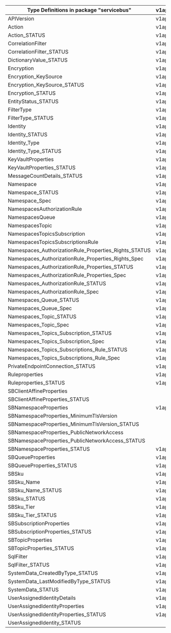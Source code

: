 | Type Definitions in package "servicebus"              | v1api20210101preview | v1api20211101 | v1api20221001preview |
|-------------------------------------------------------|----------------------|---------------|----------------------|
| APIVersion                                            | v1api20210101preview | v1api20211101 | v1api20221001preview |
| Action                                                | v1api20210101preview | v1api20211101 | v1api20221001preview |
| Action_STATUS                                         | v1api20210101preview | v1api20211101 | v1api20221001preview |
| CorrelationFilter                                     | v1api20210101preview | v1api20211101 | v1api20221001preview |
| CorrelationFilter_STATUS                              | v1api20210101preview | v1api20211101 | v1api20221001preview |
| DictionaryValue_STATUS                                | v1api20210101preview |               |                      |
| Encryption                                            | v1api20210101preview | v1api20211101 | v1api20221001preview |
| Encryption_KeySource                                  | v1api20210101preview | v1api20211101 | v1api20221001preview |
| Encryption_KeySource_STATUS                           | v1api20210101preview | v1api20211101 | v1api20221001preview |
| Encryption_STATUS                                     | v1api20210101preview | v1api20211101 | v1api20221001preview |
| EntityStatus_STATUS                                   | v1api20210101preview | v1api20211101 | v1api20221001preview |
| FilterType                                            | v1api20210101preview | v1api20211101 | v1api20221001preview |
| FilterType_STATUS                                     | v1api20210101preview | v1api20211101 | v1api20221001preview |
| Identity                                              | v1api20210101preview | v1api20211101 | v1api20221001preview |
| Identity_STATUS                                       | v1api20210101preview | v1api20211101 | v1api20221001preview |
| Identity_Type                                         | v1api20210101preview | v1api20211101 | v1api20221001preview |
| Identity_Type_STATUS                                  | v1api20210101preview | v1api20211101 | v1api20221001preview |
| KeyVaultProperties                                    | v1api20210101preview | v1api20211101 | v1api20221001preview |
| KeyVaultProperties_STATUS                             | v1api20210101preview | v1api20211101 | v1api20221001preview |
| MessageCountDetails_STATUS                            | v1api20210101preview | v1api20211101 | v1api20221001preview |
| Namespace                                             | v1api20210101preview | v1api20211101 | v1api20221001preview |
| Namespace_STATUS                                      | v1api20210101preview | v1api20211101 | v1api20221001preview |
| Namespace_Spec                                        | v1api20210101preview | v1api20211101 | v1api20221001preview |
| NamespacesAuthorizationRule                           | v1api20210101preview | v1api20211101 | v1api20221001preview |
| NamespacesQueue                                       | v1api20210101preview | v1api20211101 | v1api20221001preview |
| NamespacesTopic                                       | v1api20210101preview | v1api20211101 | v1api20221001preview |
| NamespacesTopicsSubscription                          | v1api20210101preview | v1api20211101 | v1api20221001preview |
| NamespacesTopicsSubscriptionsRule                     | v1api20210101preview | v1api20211101 | v1api20221001preview |
| Namespaces_AuthorizationRule_Properties_Rights_STATUS | v1api20210101preview | v1api20211101 | v1api20221001preview |
| Namespaces_AuthorizationRule_Properties_Rights_Spec   | v1api20210101preview | v1api20211101 | v1api20221001preview |
| Namespaces_AuthorizationRule_Properties_STATUS        | v1api20210101preview | v1api20211101 | v1api20221001preview |
| Namespaces_AuthorizationRule_Properties_Spec          | v1api20210101preview | v1api20211101 | v1api20221001preview |
| Namespaces_AuthorizationRule_STATUS                   | v1api20210101preview | v1api20211101 | v1api20221001preview |
| Namespaces_AuthorizationRule_Spec                     | v1api20210101preview | v1api20211101 | v1api20221001preview |
| Namespaces_Queue_STATUS                               | v1api20210101preview | v1api20211101 | v1api20221001preview |
| Namespaces_Queue_Spec                                 | v1api20210101preview | v1api20211101 | v1api20221001preview |
| Namespaces_Topic_STATUS                               | v1api20210101preview | v1api20211101 | v1api20221001preview |
| Namespaces_Topic_Spec                                 | v1api20210101preview | v1api20211101 | v1api20221001preview |
| Namespaces_Topics_Subscription_STATUS                 | v1api20210101preview | v1api20211101 | v1api20221001preview |
| Namespaces_Topics_Subscription_Spec                   | v1api20210101preview | v1api20211101 | v1api20221001preview |
| Namespaces_Topics_Subscriptions_Rule_STATUS           | v1api20210101preview | v1api20211101 | v1api20221001preview |
| Namespaces_Topics_Subscriptions_Rule_Spec             | v1api20210101preview | v1api20211101 | v1api20221001preview |
| PrivateEndpointConnection_STATUS                      | v1api20210101preview | v1api20211101 | v1api20221001preview |
| Ruleproperties                                        | v1api20210101preview | v1api20211101 | v1api20221001preview |
| Ruleproperties_STATUS                                 | v1api20210101preview | v1api20211101 | v1api20221001preview |
| SBClientAffineProperties                              |                      | v1api20211101 | v1api20221001preview |
| SBClientAffineProperties_STATUS                       |                      | v1api20211101 | v1api20221001preview |
| SBNamespaceProperties                                 | v1api20210101preview | v1api20211101 | v1api20221001preview |
| SBNamespaceProperties_MinimumTlsVersion               |                      |               | v1api20221001preview |
| SBNamespaceProperties_MinimumTlsVersion_STATUS        |                      |               | v1api20221001preview |
| SBNamespaceProperties_PublicNetworkAccess             |                      |               | v1api20221001preview |
| SBNamespaceProperties_PublicNetworkAccess_STATUS      |                      |               | v1api20221001preview |
| SBNamespaceProperties_STATUS                          | v1api20210101preview | v1api20211101 | v1api20221001preview |
| SBQueueProperties                                     | v1api20210101preview | v1api20211101 | v1api20221001preview |
| SBQueueProperties_STATUS                              | v1api20210101preview | v1api20211101 | v1api20221001preview |
| SBSku                                                 | v1api20210101preview | v1api20211101 | v1api20221001preview |
| SBSku_Name                                            | v1api20210101preview | v1api20211101 | v1api20221001preview |
| SBSku_Name_STATUS                                     | v1api20210101preview | v1api20211101 | v1api20221001preview |
| SBSku_STATUS                                          | v1api20210101preview | v1api20211101 | v1api20221001preview |
| SBSku_Tier                                            | v1api20210101preview | v1api20211101 | v1api20221001preview |
| SBSku_Tier_STATUS                                     | v1api20210101preview | v1api20211101 | v1api20221001preview |
| SBSubscriptionProperties                              | v1api20210101preview | v1api20211101 | v1api20221001preview |
| SBSubscriptionProperties_STATUS                       | v1api20210101preview | v1api20211101 | v1api20221001preview |
| SBTopicProperties                                     | v1api20210101preview | v1api20211101 | v1api20221001preview |
| SBTopicProperties_STATUS                              | v1api20210101preview | v1api20211101 | v1api20221001preview |
| SqlFilter                                             | v1api20210101preview | v1api20211101 | v1api20221001preview |
| SqlFilter_STATUS                                      | v1api20210101preview | v1api20211101 | v1api20221001preview |
| SystemData_CreatedByType_STATUS                       | v1api20210101preview | v1api20211101 | v1api20221001preview |
| SystemData_LastModifiedByType_STATUS                  | v1api20210101preview | v1api20211101 | v1api20221001preview |
| SystemData_STATUS                                     | v1api20210101preview | v1api20211101 | v1api20221001preview |
| UserAssignedIdentityDetails                           | v1api20210101preview | v1api20211101 | v1api20221001preview |
| UserAssignedIdentityProperties                        | v1api20210101preview | v1api20211101 | v1api20221001preview |
| UserAssignedIdentityProperties_STATUS                 | v1api20210101preview | v1api20211101 | v1api20221001preview |
| UserAssignedIdentity_STATUS                           |                      | v1api20211101 | v1api20221001preview |
